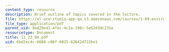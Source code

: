```yaml
---
content_type: resource
description: Brief outline of topics covered in the lecture.
file: https://ol-ocw-studio-app-qa.s3.amazonaws.com/courses/1-89-environmental-microbiology-fall-2004/6bd2ec4c6668c86f802562642d722be1_11_23_04.pdf
file_type: application/pdf
parent_uid: 9ad29e41-4fec-4c2a-198c-5e52d3dc231e
resourcetype: Document
title: 11_23_04.pdf
uid: 6bd2ec4c-6668-c86f-8025-62642d722be1
---
```

